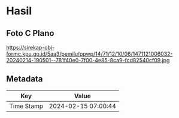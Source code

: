 # Hasil

## Foto C Plano

https://sirekap-obj-formc.kpu.go.id/5aa3/pemilu/ppwp/14/71/12/10/06/1471121006032-20240214-190501--781f40e0-7f00-4e85-8ca9-fcd82540cf09.jpg


## Metadata

| Key        | Value               |
| ---------- | ------------------- |
| Time Stamp | 2024-02-15 07:00:44 |



